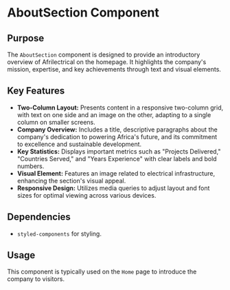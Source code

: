 # AboutSection Component

## Purpose
The `AboutSection` component is designed to provide an introductory overview of Afrilectrical on the homepage. It highlights the company's mission, expertise, and key achievements through text and visual elements.

## Key Features
- **Two-Column Layout:** Presents content in a responsive two-column grid, with text on one side and an image on the other, adapting to a single column on smaller screens.
- **Company Overview:** Includes a title, descriptive paragraphs about the company's dedication to powering Africa's future, and its commitment to excellence and sustainable development.
- **Key Statistics:** Displays important metrics such as "Projects Delivered," "Countries Served," and "Years Experience" with clear labels and bold numbers.
- **Visual Element:** Features an image related to electrical infrastructure, enhancing the section's visual appeal.
- **Responsive Design:** Utilizes media queries to adjust layout and font sizes for optimal viewing across various devices.

## Dependencies
- `styled-components` for styling.

## Usage
This component is typically used on the `Home` page to introduce the company to visitors.
